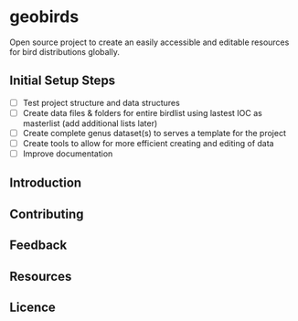 # geobirds
Open source project to create an easily accessible and editable resources for bird distributions globally.

## Initial Setup Steps
- [ ] Test project structure and data structures
- [ ] Create data files & folders for entire birdlist using lastest IOC as masterlist (add additional lists later)
- [ ] Create complete genus dataset(s) to serves a template for the project
- [ ] Create tools to allow for more efficient creating and editing of data 
- [ ] Improve documentation

## Introduction

## Contributing

## Feedback

## Resources

## Licence
